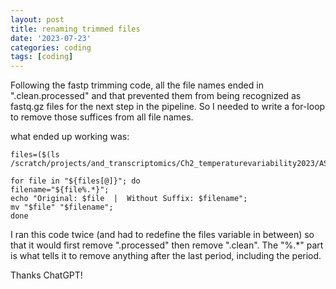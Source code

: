```yaml
---
layout: post
title: renaming trimmed files
date: '2023-07-23'
categories: coding
tags: [coding]
---
```


Following the fastp trimming code, all the file names ended in ".clean.processed" and that prevented them from being recognized as fastq.gz files for the next step in the pipeline. So I needed to write a for-loop to remove those suffices from all file names. 

what ended up working was:

```{bash}
files=($(ls /scratch/projects/and_transcriptomics/Ch2_temperaturevariability2023/AS_pipeline/trimmed))

for file in "${files[@]}"; do     
filename="${file%.*}";    
echo "Original: $file  |  Without Suffix: $filename";          
mv "$file" "$filename"; 
done
```

I ran this code twice (and had to redefine the files variable in between) so that it would first remove ".processed" then remove ".clean". The "%.*" part is what tells it to remove anything after the last period, including the period. 

Thanks ChatGPT!
